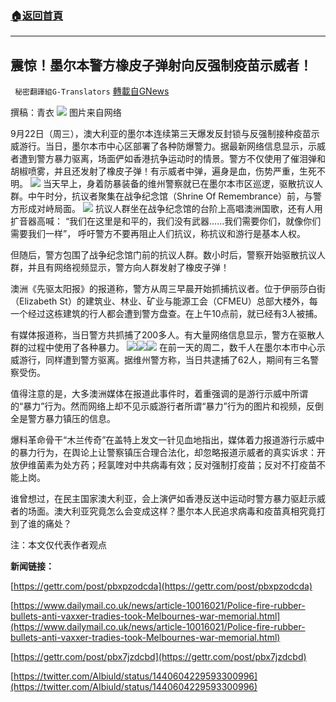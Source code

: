 ###  [:house:返回首頁](https://github.com/ourhimalayas/txt)
---


## 震惊！墨尔本警方橡皮子弹射向反强制疫苗示威者！
` 秘密翻譯組G-Translators` [轉載自GNews](https://gnews.org/zh-hans/1547750/)

撰稿：青衣
![](https://assets.gnews.org/wp-content/uploads/2021/09/图片1-70.png)
图片来自网络

9月22日（周三），澳大利亚的墨尔本连续第三天爆发反封锁与反强制接种疫苗示威游行。当日，墨尔本市中心区部署了各种防爆警力。据最新网络信息显示，示威者遭到警方暴力驱离，场面俨如香港抗争运动时的情景。警方不仅使用了催泪弹和胡椒喷雾，并且还发射了橡皮子弹！有示威者中弹，遍身是血，伤势严重，生死不明。
![](https://assets.gnews.org/wp-content/uploads/2021/09/图片2-24.png)
当天早上，身着防暴装备的维州警察就已在墨尔本市区巡逻，驱散抗议人群。中午时分，抗议者聚集在战争纪念馆（Shrine Of Remembrance）前，与警方形成对峙局面。
![](https://assets.gnews.org/wp-content/uploads/2021/09/图片3-6.png)
抗议人群坐在战争纪念馆的台阶上高唱澳洲国歌，还有人用扩音器高喊： “我们在这里是和平的，我们没有武器……我们需要你们，就像你们需要我们一样”， 呼吁警方不要再阻止人们抗议，称抗议和游行是基本人权。

但随后，警方包围了战争纪念馆门前的抗议人群。数小时后，警察开始驱散抗议人群，并且有网络视频显示，警方向人群发射了橡皮子弹！

澳洲《先驱太阳报》的报道称，警方从周三早晨开始抓捕抗议者。位于伊丽莎白街（Elizabeth St）的建筑业、林业、矿业与能源工会（CFMEU）总部大楼外，每一个经过这栋建筑的行人都会遭到警方盘查。在上午10点前，就已经有3人被捕。

有媒体报道称，当日警方共抓捕了200多人。有大量网络信息显示，警方在驱散人群的过程中使用了各种暴力。
![](https://assets.gnews.org/wp-content/uploads/2021/09/图片4-3.png)![](https://assets.gnews.org/wp-content/uploads/2021/09/图片5-2.png)![](https://assets.gnews.org/wp-content/uploads/2021/09/图片6-2.png)
在前一天的周二，数千人在墨尔本市中心示威游行，同样遭到警方驱离。据维州警方称，当日共逮捕了62人，期间有三名警察受伤。

值得注意的是，大多澳洲媒体在报道此事件时，着重强调的是游行示威中所谓的“暴力”行为。然而网络上却不见示威游行者所谓“暴力”行为的图片和视频，反倒全是警方暴力镇压的信息。

爆料革命骨干“木兰传奇”在盖特上发文一针见血地指出，媒体着力报道游行示威中的暴力行为，在舆论上让警察镇压合理合法化，却忽略报道示威者的真实诉求：开放伊维菌素为处方药；羟氯喹对中共病毒有效；反对强制打疫苗；反对不打疫苗不能上岗。

谁曾想过，在民主国家澳大利亚，会上演俨如香港反送中运动时警方暴力驱赶示威者的场面。澳大利亚究竟怎么会变成这样？墨尔本人民追求病毒和疫苗真相究竟打到了谁的痛处？

注：本文仅代表作者观点

**新闻链接：**

[https://gettr.com/post/pbxpzodcda](https://gettr.com/post/pbxpzodcda)

[https://www.dailymail.co.uk/news/article-10016021/Police-fire-rubber-bullets-anti-vaxxer-tradies-took-Melbournes-war-memorial.html](https://www.dailymail.co.uk/news/article-10016021/Police-fire-rubber-bullets-anti-vaxxer-tradies-took-Melbournes-war-memorial.html)

[https://gettr.com/post/pbx7jzdcbd](https://gettr.com/post/pbx7jzdcbd)

[https://twitter.com/AIbiuld/status/1440604229593300996](https://twitter.com/AIbiuld/status/1440604229593300996)
